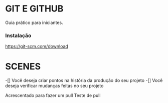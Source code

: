 # GIT E GITHUB

Guia prático para iniciantes.

### Instalação
 https://git-scm.com/download

 # SCENES

 -[] Você deseja criar pontos na história da produção do seu projeto
 -[] Você deseja verificar mudanças feitas no seu projeto
 
 
 
 Acrescentado para fazer um pull
 Teste de pull
